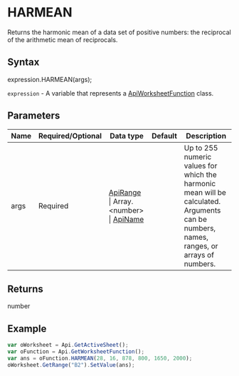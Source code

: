 # HARMEAN

Returns the harmonic mean of a data set of positive numbers: the reciprocal of the arithmetic mean of reciprocals.

## Syntax

expression.HARMEAN(args);

`expression` - A variable that represents a [ApiWorksheetFunction](../ApiWorksheetFunction.md) class.

## Parameters

| **Name** | **Required/Optional** | **Data type** | **Default** | **Description** |
| ------------- | ------------- | ------------- | ------------- | ------------- |
| args | Required | [ApiRange](../../ApiRange/ApiRange.md) &#124; Array.&lt;number&gt; &#124; [ApiName](../../ApiName/ApiName.md) |  | Up to 255 numeric values for which the harmonic mean will be calculated. Arguments can be numbers, names, ranges, or arrays of numbers. |

## Returns

number

## Example



```javascript
var oWorksheet = Api.GetActiveSheet();
var oFunction = Api.GetWorksheetFunction();
var ans = oFunction.HARMEAN(28, 16, 878, 800, 1650, 2000);
oWorksheet.GetRange("B2").SetValue(ans);


```
